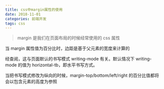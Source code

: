 ```yaml
---
title: css中margin属性的使用
date: 2018-11-01
categories: 前端开发
tags: css
---
```


> margin 是我们在页面布局的时候经常使用的 css 属性

当 margin 属性值为百分比时，边距是基于父元素的宽度来计算的

经查阅，这与页面默认的书写模式 writing-mode 有关。默认情况下 writing-mode 的值为 horizontal-tb，即水平书写方式。

当把书写模式修改为纵向的时候，margin-top/bottom/left/right 的百分比值都将会以包含元素的高度为参照
